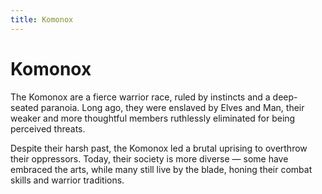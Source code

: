 ```yaml
---
title: Komonox
---
```


# Komonox

The Komonox are a fierce warrior race, ruled by instincts and a deep-seated paranoia. Long ago, they were enslaved by Elves and Man, their weaker and more thoughtful members ruthlessly eliminated for being perceived threats.

Despite their harsh past, the Komonox led a brutal uprising to overthrow their oppressors. Today, their society is more diverse — some have embraced the arts, while many still live by the blade, honing their combat skills and warrior traditions.